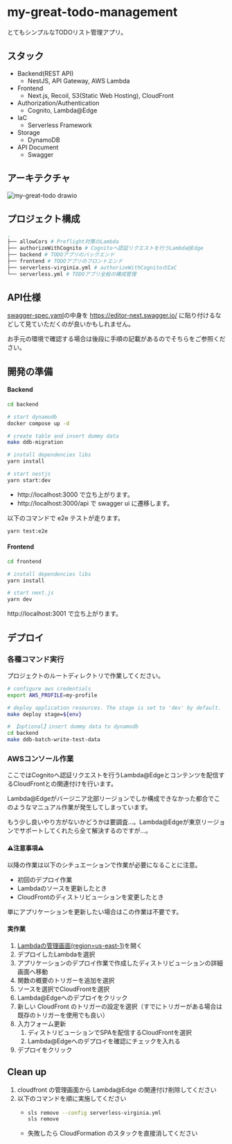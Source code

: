 # my-great-todo-management

とてもシンプルなTODOリスト管理アプリ。

## スタック

- Backend(REST API)
  - NestJS, API Gateway, AWS Lambda
- Frontend
  - Next.js, Recoil, S3(Static Web Hosting), CloudFront
- Authorization/Authentication
  - Cognito, Lambda@Edge
- IaC
  - Serverless Framework
- Storage
  - DynamoDB
- API Document
  - Swagger

## アーキテクチャ

![my-great-todo drawio](https://user-images.githubusercontent.com/17715952/236977697-7d4d2d58-8afe-4552-a79c-a07b95a2159f.png)

## プロジェクト構成

```sh
.
├── allowCors # Preflight対策のLambda
├── authorizeWithCognito # Cognitoへ認証リクエストを行うLambda@Edge
├── backend # TODOアプリのバックエンド
├── frontend # TODOアプリのフロントエンド
├── serverless-virginia.yml # authorizeWithCognitoのIaC
└── serverless.yml # TODOアプリ全般の構成管理
```

## API仕様

[swagger-spec.yaml](https://github.com/takat0-h0rikosh1/my-great-todo-management/blob/main/backend/swagger-spec.yaml)の中身を https://editor-next.swagger.io/ に貼り付けるなどして見ていただくのが良いかもしれません。

お手元の環境で確認する場合は後段に手順の記載があるのでそちらをご参照ください。

## 開発の準備

#### Backend

```sh
cd backend

# start dynamodb
docker compose up -d

# create table and insert dummy data
make ddb-migration

# install dependencies libs
yarn install

# start nestjs
yarn start:dev
```

- http://localhost:3000 で立ち上がります。
- http://localhost:3000/api で swagger ui に遷移します。


以下のコマンドで e2e テストが走ります。

```sh
yarn test:e2e
```

#### Frontend

```sh
cd frontend

# install dependencies libs
yarn install

# start next.js
yarn dev
```

http://localhost:3001 で立ち上がります。

## デプロイ

### 各種コマンド実行

プロジェクトのルートディレクトリで作業してください。  

```sh
# configure aws credentials
export AWS_PROFILE=my-profile

# deploy application resources. The stage is set to 'dev' by default.
make deploy stage=${env}

# 【optional】insert dummy data to dynamodb
cd backend
make ddb-batch-write-test-data
```

### AWSコンソール作業

ここではCognitoへ認証リクエストを行うLambda@Edgeとコンテンツを配信するCloudFrontとの関連付けを行います。

Lambda@Edgeがバージニア北部リージョンでしか構成できなかった都合でこのようなマニュアル作業が発生してしまっています。

もう少し良いやり方がないかどうかは要調査...。Lambda@Edgeが東京リージョンでサポートしてくれたら全て解決するのですが...。

#### ⚠注意事項⚠

以降の作業は以下のシチュエーションで作業が必要になることに注意。

- 初回のデプロイ作業
- Lambdaのソースを更新したとき
- CloudFrontのディストリビューションを変更したとき

単にアプリケーションを更新したい場合はこの作業は不要です。

#### 実作業

1. [Lambdaの管理画面(region=us-east-1)](https://us-east-1.console.aws.amazon.com/lambda/home?region=us-east-1#/functions)を開く
1. デプロイしたLambdaを選択
1. アプリケーションのデプロイ作業で作成したディストリビューションの詳細画面へ移動
1. 関数の概要のトリガーを追加を選択
1. ソースを選択でCloudFrontを選択
1. Lambda@Edgeへのデプロイをクリック
1. 新しい CloudFront のトリガーの設定を選択（すでにトリガーがある場合は既存のトリガーを使用でも良い）
1. 入力フォーム更新
   1. ディストリビューションでSPAを配信するCloudFrontを選択
   2. Lambda@Edgeへのデプロイを確認にチェックを入れる
2. デプロイをクリック


## Clean up

1. cloudfront の管理画面から Lambda@Edge の関連付け削除してください
2. 以下のコマンドを順に実施してください
   - ```sh
     sls remove --config serverless-virginia.yml
     sls remove
     ``` 
   - 失敗したら CloudFormation のスタックを直接消してください

